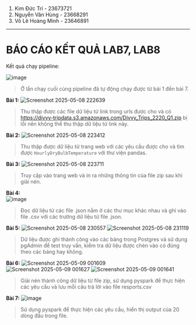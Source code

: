 1. Kim Đức Trí - 23673721 <br>
2. Nguyễn Văn Hùng - 23668291 <br>
3. Võ Lê Hoàng Minh - 23646891 

----
  # BÁO CÁO KẾT QUẢ LAB7, LAB8

<p>Kết quả chạy pipeline:</p>

![image](https://github.com/user-attachments/assets/24e95350-f4a3-45cc-8467-db25d70f993b)
> Ở lần chạy cuối cùng pipeline đã tự động chạy được từ bài 1 đến bài 7.

**Bài 1:**
![Screenshot 2025-05-08 222639](https://github.com/user-attachments/assets/ef55449c-faae-46ac-8c54-7fbb313a85bf)
> Thu thập được các file dữ liệu từ link trong urls được cho và có https://divvy-tripdata.s3.amazonaws.com/Divvy_Trips_2220_Q1.zip bị lỗi nên không thể thu thập dữ liệu từ link này.

**Bài 2:**
![Screenshot 2025-05-08 223412](https://github.com/user-attachments/assets/892f71aa-05a2-4561-bb02-a82ffebb808d)
> Thu thập được dữ liệu từ trang web với các yêu cầu được cho và tìm được `HourlyDryBulbTemperature` với thư viện pandas.

**Bài 3:**
![Screenshot 2025-05-08 223711](https://github.com/user-attachments/assets/4dd976a2-5dd0-4565-a57b-e666b61a0139)
> Truy cập vào trang web và in ra những thông tin của file zip sau khi giải nén.

**Bài 4:** <br>
![image](https://github.com/user-attachments/assets/e8a14b83-fe4b-4196-8f49-df3fc3c32c89)
> Đọc dữ liệu từ các file .json nằm ở các thư mục khác nhau và ghi vào file .csv với các trường dữ liệu từ file .json.

**Bài 5:**
![Screenshot 2025-05-08 230557](https://github.com/user-attachments/assets/9ebdbc94-0dfb-43a3-bd82-249c37ed96ec)
![Screenshot 2025-05-08 231119](https://github.com/user-attachments/assets/12201798-930e-4692-8b58-06d13b402484)
> Dữ liệu được ghi thành công vào các bảng trong Postgres và sử dụng pgAdmin để test truy vấn, kiểm tra dữ liệu được chèn vào có đúng theo các bảng hay không.

**Bài 6:**
![Screenshot 2025-05-09 001609](https://github.com/user-attachments/assets/4c19edb6-26b0-40ab-956a-fc41e96a80d0)
![Screenshot 2025-05-09 001627](https://github.com/user-attachments/assets/611434c3-1235-44b1-9add-a823f9bc43d3)
![Screenshot 2025-05-09 001641](https://github.com/user-attachments/assets/7d19b692-7cad-4dfc-8596-52910873a6bb)
> Giải nén thành công dữ liệu từ file zip, sử dụng pyspark để thực hiện các yêu cầu và lưu mỗi câu trả lời vào file resports.csv

**Bài 7:**
![image](https://github.com/user-attachments/assets/4fd18074-3f80-4ca9-ae42-24bff2e06173)
> Sử dụng pyspark để thực hiện các yêu cầu, hiển thị output của 20 dòng đầu trong file.
